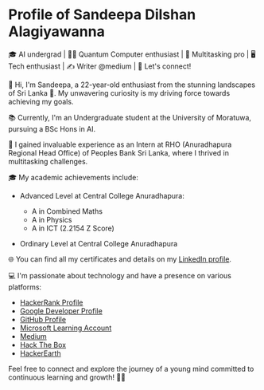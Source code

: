 # Profile of Sandeepa Dilshan Alagiyawanna

🎓 AI undergrad | 👨‍💻 Quantum Computer enthusiast | 🚀 Multitasking pro | 🖥 Tech enthusiast | ✍️ Writer @medium | 👋 Let's connect!

👋 Hi, I'm Sandeepa, a 22-year-old enthusiast from the stunning landscapes of Sri Lanka 🌴. My unwavering curiosity is my driving force towards achieving my goals.

📚 Currently, I'm an Undergraduate student at the University of Moratuwa, pursuing a BSc Hons in AI.

💼 I gained invaluable experience as an Intern at RHO (Anuradhapura Regional Head Office) of Peoples Bank Sri Lanka, where I thrived in multitasking challenges.

🎓 My academic achievements include:
- Advanced Level at Central College Anuradhapura:
  - A in Combined Maths
  - A in Physics
  - A in ICT
  (2.2154 Z Score)

- Ordinary Level at Central College Anuradhapura

🌐 You can find all my certificates and details on my [LinkedIn profile](https://www.linkedin.com/in/sandeepa-0x3psilon/).

💻 I'm passionate about technology and have a presence on various platforms:

- [HackerRank Profile](https://www.hackerrank.com/TeamCoDE_FeCTioN)
- [Google Developer Profile](https://g.dev/0x3psilon)
- [GitHub Profile](https://github.com/SandeepaDilshanAlagiyawanna)
- [Microsoft Learning Account](https://learn.microsoft.com/en-us/users/0x3psilon/)
- [Medium](https://medium.com/@sandeepa.d.alagiyawanna)
- [Hack The Box](https://app.hackthebox.com/profile/1665487)
- [HackerEarth](https://www.hackerearth.com/@sandeepa.d.alagiyawanna)

Feel free to connect and explore the journey of a young mind committed to continuous learning and growth! 🚀🌟
